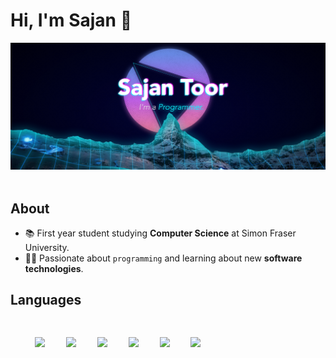 # Hi, I'm Sajan 👋

<img src="header.png"/>
<br>
<br>

## About
* 📚 First year student studying **Computer Science** at Simon Fraser University.
* 👨‍💻 Passionate about `programming` and learning about new **software technologies**.

## Languages
<ul style="float: left;"> 
    <img src="https://cdn.jsdelivr.net/npm/programming-languages-logos/src/javascript/javascript.png" height="30" style="margin:15px;">
    <img src="https://cdn.jsdelivr.net/npm/programming-languages-logos/src/typescript/typescript.png" height="30" style="margin:15px;">
    <img src="https://cdn.jsdelivr.net/npm/programming-languages-logos/src/python/python.png" height="30" style="margin:15px;">
    <img src="https://cdn.jsdelivr.net/npm/programming-languages-logos/src/c/c.png" height="30" style="margin:15px;">
    <img src="https://cdn.jsdelivr.net/npm/programming-languages-logos/src/cpp/cpp.png" height="30" style="margin:15px;">
    <img src="https://cdn.jsdelivr.net/npm/programming-languages-logos/src/java/java.png" height="30" style="margin:15px;">
</ul>
<!--
**Sajantoor/Sajantoor** is a ✨ _special_ ✨ repository because its `README.md` (this file) appears on your GitHub profile.

Here are some ideas to get you started:

- 🔭 I’m currently working on ...
- 🌱 I’m currently learning ...
- 👯 I’m looking to collaborate on ...
- 🤔 I’m looking for help with ...
- 💬 Ask me about ...
- 📫 How to reach me: ...
- 😄 Pronouns: ...
- ⚡ Fun fact: ...
-->
